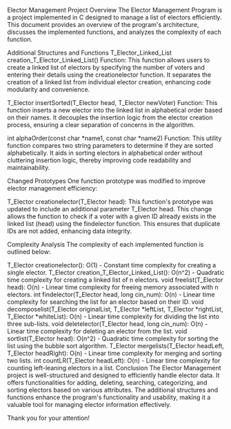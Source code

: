 Elector Management Project
Overview
The Elector Management Program is a project implemented in C designed to manage a list of electors efficiently. This document provides an overview of the program's architecture, discusses the implemented functions, and analyzes the complexity of each function.

Additional Structures and Functions
T_Elector_Linked_List creation_T_Elector_Linked_List() Function:
This function allows users to create a linked list of electors by specifying the number of voters and entering their details using the creationelector function. It separates the creation of a linked list from individual elector creation, enhancing code modularity and convenience.

T_Elector insertSorted(T_Elector head, T_Elector newVoter) Function:
This function inserts a new elector into the linked list in alphabetical order based on their names. It decouples the insertion logic from the elector creation process, ensuring a clear separation of concerns in the algorithm.

int alphaOrder(const char *name1, const char *name2) Function:
This utility function compares two string parameters to determine if they are sorted alphabetically. It aids in sorting electors in alphabetical order without cluttering insertion logic, thereby improving code readability and maintainability.

Changed Prototypes
One function prototype was modified to improve elector management efficiency:

T_Elector creationelector(T_Elector head):
This function's prototype was updated to include an additional parameter T_Elector head. This change allows the function to check if a voter with a given ID already exists in the linked list (head) using the findelector function. This ensures that duplicate IDs are not added, enhancing data integrity.

Complexity Analysis
The complexity of each implemented function is outlined below:

T_Elector creationelector(): O(1) - Constant time complexity for creating a single elector.
T_Elector creation_T_Elector_Linked_List(): O(n^2) - Quadratic time complexity for creating a linked list of n electors.
void freelist(T_Elector head): O(n) - Linear time complexity for freeing memory associated with n electors.
int findelector(T_Elector head, long cin_num): O(n) - Linear time complexity for searching the list for an elector based on their ID.
void decomposelist(T_Elector originalList, T_Elector *leftList, T_Elector *rightList, T_Elector *whiteList): O(n) - Linear time complexity for dividing the list into three sub-lists.
void deletelector(T_Elector head, long cin_num): O(n) - Linear time complexity for deleting an elector from the list.
void sortlist(T_Elector head): O(n^2) - Quadratic time complexity for sorting the list using the bubble sort algorithm.
T_Elector mergelists(T_Elector headLeft, T_Elector headRight): O(n) - Linear time complexity for merging and sorting two lists.
int countLR(T_Elector headLeft): O(n) - Linear time complexity for counting left-leaning electors in a list.
Conclusion
The Elector Management project is well-structured and designed to efficiently handle elector data. It offers functionalities for adding, deleting, searching, categorizing, and sorting electors based on various attributes. The additional structures and functions enhance the program's functionality and usability, making it a valuable tool for managing elector information effectively.

Thank you for your attention!

